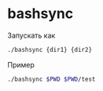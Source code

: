 # bashsync
Запускать как
```bash
./bashsync {dir1} {dir2}
```
Пример 
```bash
./bashsync $PWD $PWD/test
```
